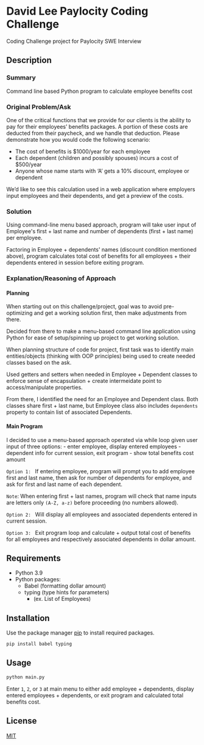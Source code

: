 # David Lee Paylocity Coding Challenge

Coding Challenge project for Paylocity SWE Interview

## Description

### Summary
Command line based Python program to calculate employee benefits cost

### Original Problem/Ask
One of the critical functions that we provide for our clients is the ability to pay for their employees’ benefits packages. A portion of these costs are deducted from their paycheck, and we handle that deduction. Please demonstrate how you would code the following scenario:
-   The cost of benefits is $1000/year for each employee
-   Each dependent (children and possibly spouses) incurs a cost of $500/year
-   Anyone whose name starts with ‘A’ gets a 10% discount, employee or dependent

We’d like to see this calculation used in a web application where employers input employees and their dependents, and get a preview of the costs.


### Solution
Using command-line menu based approach, program will take user input of Employee's first + last name and number of dependents (first + last name) per employee.

Factoring in Employee + dependents' names (discount condition mentioned above), program calculates total cost of benefits for all employees + their dependents entered in session before exiting program.

### Explanation/Reasoning of Approach

#### Planning
When starting out on this challenge/project, goal was to avoid pre-optimizing and get a working solution first, then make adjustments from there. 

Decided from there to make a menu-based command line application using Python for ease of setup/spinning up project to get working solution.

When planning structure of code for project, first task was to identify main entities/objects (thinking with OOP principles) being used to create needed classes based on the ask. 

Used getters and setters when needed in Employee + Dependent classes
to enforce sense of encapsulation + create intermeidate point to access/manipulate properties.

From there, I identified the need for an Employee and Dependent class. Both classes share first + last name, but Employee class also includes `dependents` property to contain list of associated Dependents.


#### Main Program
I decided to use a menu-based approach operated via while loop given user input of three options: 
    -   enter employee, display entered employees 
    -   dependent info for current session, exit program
    -   show total benefits cost amount
  
`Option 1: ` If entering employee, program will prompt you to add employee first and last name, then ask for number of dependents for employee, and ask for first and last name of each dependent. 

`Note`: When entering first + last names, program will check that name inputs are letters only `(A-Z, a-z)` before proceeding (no numbers allowed).

`Option 2: ` Will display all employees and associated dependents entered in current session.

`Option 3: ` Exit program loop and calculate + output total cost of benefits for all employees and respectively associated dependents in dollar amount.






## Requirements
-   Python 3.9
-   Python packages:
    -   Babel (formatting dollar amount)
    -   typing (type hints for parameters)
        -   (ex. List of Employees)

## Installation

Use the package manager [pip](https://pip.pypa.io/en/stable/) to install required packages.

```bash
pip install babel typing
```

## Usage

```bash
python main.py
```

Enter `1`, `2`, or `3` at main menu to either add employee + dependents, display entered employees + dependents, or exit program and calculated total benefits cost.


## License
[MIT](https://choosealicense.com/licenses/mit/)